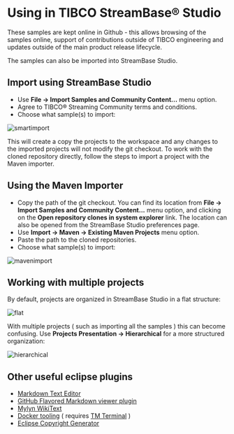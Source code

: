 # Using in TIBCO StreamBase&reg; Studio

These samples are kept online in Github - this allows browsing of the samples online,
support of contributions outside of TIBCO engineering and updates outside of the main
product release lifecycle.

The samples can also be imported into StreamBase Studio.

## Import using StreamBase Studio 

* Use **File -> Import Samples and Community Content...** menu option.
* Agree to TIBCO&reg; Streaming Community terms and conditions.
* Choose what sample(s) to import:

![smartimport](loadsamples.gif)

This will create a copy the projects to the workspace and any changes to the imported projects will not modify the git checkout. To work with the cloned repository directly, follow the steps to import a project with the Maven importer.

## Using the Maven Importer

* Copy the path of the git checkout. You can find its location from **File -> Import Samples and Community Content...** menu option, and clicking on the **Open repository clones in system explorer** link. The location can also be opened from the StreamBase Studio preferences page.
* Use **Import -> Maven -> Existing Maven Projects** menu option.
* Paste the path to the cloned repositories.
* Choose what sample(s) to import:

![mavenimport](mavenimport.gif)

## Working with multiple projects

By default, projects are organized in StreamBase Studio in a flat structure:

![flat](flat.png)

With multiple projects ( such as importing all the samples ) this can become confusing.  Use
**Projects Presentation -> Hierarchical** for a more structured organization:

![hierarchical](hierarchical.gif)

## Other useful eclipse plugins

* [Markdown Text Editor](https://marketplace.eclipse.org/content/markdown-text-editor)
* [GitHub Flavored Markdown viewer plugin](https://marketplace.eclipse.org/content/github-flavored-markdown-viewer-plugin)
* [Mylyn WikiText](https://marketplace.eclipse.org/content/mylyn-wikitext)
* [Docker tooling](https://marketplace.eclipse.org/content/eclipse-docker-tooling) ( requires [TM Terminal](https://marketplace.eclipse.org/content/tm-terminal) )
* [Eclipse Copyright Generator](https://jmini.github.io/Eclipse-Copyright-Generator/)
